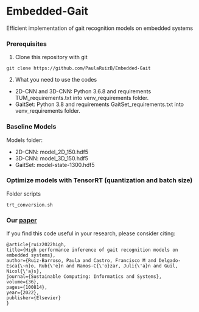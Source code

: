 # Embedded-Gait
 Efficient implementation of gait recognition models on embedded systems
 
### Prerequisites
1. Clone this repository with git
```
git clone https://github.com/PaulaRuizB/Embedded-Gait
```
2. What you need to use the codes 

* 2D-CNN and 3D-CNN: 
Python 3.6.8 and requirements TUM_requirements.txt into venv_requirements folder.
* GaitSet:
Python 3.8 and requirements GaitSet_requirements.txt into venv_requirements folder.

### Baseline Models
Models folder:
* 2D-CNN: model_2D_150.hdf5
* 3D-CNN: model_3D_150.hdf5
* GaitSet: model-state-1300.hdf5 

### Optimize models with TensorRT (quantization and batch size)
Folder scripts

    trt_conversion.sh

### Our [paper](https://www.sciencedirect.com/science/article/pii/S2210537922001457)

If you find this code useful in your research, please consider citing:

    @article{ruiz2022high,
    title={High performance inference of gait recognition models on embedded systems},
    author={Ruiz-Barroso, Paula and Castro, Francisco M and Delgado-Esca{\~n}o, Rub{\'e}n and Ramos-C{\'o}zar, Juli{\'a}n and Guil, Nicol{\'a}s},
    journal={Sustainable Computing: Informatics and Systems},
    volume={36},
    pages={100814},
    year={2022},
    publisher={Elsevier}
    }
